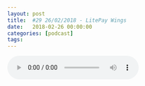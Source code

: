 ```yaml
---
layout: post
title:  #29 26/02/2018 - LitePay Wings
date:   2018-02-26 00:00:00
categories: [podcast]
tags:
---
```

<audio src='http://feeds.soundcloud.com/stream/405276150-la-bulle-crypto-29-26022018-litepay-wings.mp3' auto-play='false' controls='true' />

#29 26/02/2018 - LitePay Wings
Des questions à propos de l’épisode ? On a dit une bêtise ? Envie de partager et d’échanger ?
Rejoins nous sur notre communauté Telegram (https://t.me/joinchat/BPCby0LDFPYTUhYNDlILVg) ou par Twitter @labullecrypto.

Newsletter: Ta dose crypto
https://mailchi.mp/674f3eb7f1f8/lundi-5-fvrier-le-vnzuela-prpare-son-ico

LISTING
XRP on Coinsquare
https://www.bloomberg.com/news/articles/2018-01-24/coinsquare-crypto-exchange-eyes-120-million-ipo-in-canada


OkeX: Eboost: https://twitter.com/eBoostCoin/status/954473514622472193


HitBTC: Bitcoin diamond https://twitter.com/BitcoinDiamond_/status/956342990993162240



MEETUP

FORK/airdrop

Airdrop LELE sur Ignis: https://medium.com/@lele.coinx/rechedule-receiver-lele-airdrop-d46118de27be

KickCoin coin burn (13.5%): https://coinmarketcal.com/images/proof/9ac568df54c2d182dfdae3017491cdd0.png

Airdrop EPRX for eBTC: https://medium.com/@eBTCFoundation/news-proxy-wallet-smart-contract-airdrop-2478a0b3bec2

ONT airdrop for NEO: https://neo.org/blog/details/3061

PRL Token Burn: https://medium.com/oysterprotocol/oyster-pearl-team-update-4-f2cc22eca1a7

Monthly airdop program PundiX: https://medium.com/pundix/airdrops-overview-27c7323150b1

Callisto airdrop on ETC: https://www.reddit.com/r/EthereumClassic/comments/7pp7dp/ethereum_commonwealth_development_update_11_jan/



GENERAL

Coinbase-GDAX ont maintenant Segwit:
https://cointelegraph.com/news/coinbases-gdax-exchange-introduces-full-segwit-support

Litepay release: https://www.litepay.us/

AdEx Beta release: https://medium.com/the-adex-blog/announcing-the-adex-beta-release-date-8dbcd7926909

Oyster PRL Testnet B Release: https://medium.com/oysterprotocol/cmo-hire-infrastrucure-and-testnet-b-progress-update-e6fcad9b54b6

Staking program Eboost
https://eboost.fun/

Ce que dit reddit
Wings

Youtube https://goo.gl/X4q3gt
Twitter twitter.com/labullecrypto 
RSS feeds.feedburner.com/labullecrypto
Telegram t.me/joinchat/BPCby0LDFPYTUhYNDlILVg
Soundcloud @la-bulle-crypto
iTunes itunes.apple.com/fr/podcast/la-bulle/id1281121446
Discord https://discord.gg/mgvXb8m

La Bulle Crypto est un podcast purement information à propos de l’univers des crypto b  monnaies. Toutes les information fournies durant cette épisode NE SONT PAS À PRENDRE COMME DES CONSEIL D’INVESTISSEMENT. La Bulle Crypto ne fournit pas de conseils d'investissement.
